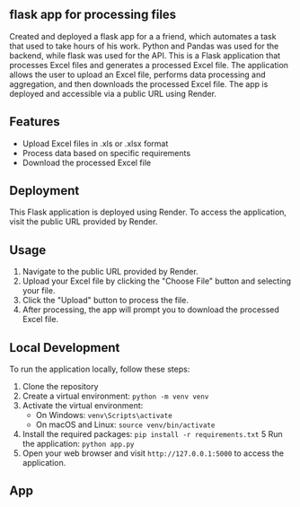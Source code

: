 ## flask app for processing files

Created and deployed a flask app for a a friend, which automates a task that used to take hours of his work.
Python and Pandas was used for the backend, while flask was used for the API.
This is a Flask application that processes Excel files and generates a processed Excel file. The application allows  the user to upload an Excel file, performs data processing and aggregation, and then downloads the processed Excel file. The app is deployed and accessible via a public URL using Render.

## Features

- Upload Excel files in .xls or .xlsx format
- Process data based on specific requirements
- Download the processed Excel file

## Deployment

This Flask application is deployed using Render. To access the application, visit the public URL provided by Render.

## Usage

1. Navigate to the public URL provided by Render.
2. Upload your Excel file by clicking the "Choose File" button and selecting your file.
3. Click the "Upload" button to process the file.
4. After processing, the app will prompt you to download the processed Excel file.

## Local Development

To run the application locally, follow these steps:

1. Clone the repository
2. Create a virtual environment: `python -m venv venv`
3. Activate the virtual environment: 
   - On Windows: `venv\Scripts\activate`
   - On macOS and Linux: `source venv/bin/activate`
4. Install the required packages: `pip install -r requirements.txt`
5 Run the application: `python app.py`
6. Open your web browser and visit `http://127.0.0.1:5000` to access the application.

## App

